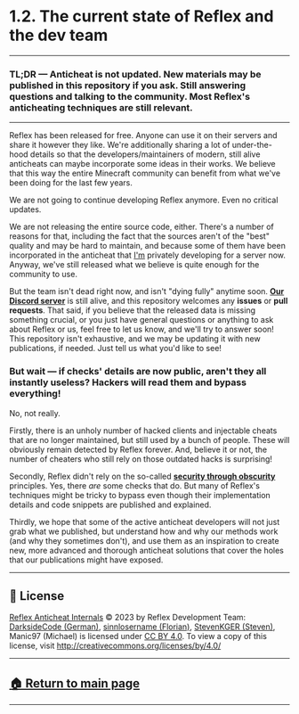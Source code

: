 # 1.2. The current state of Reflex and the dev team

---
### TL;DR — Anticheat is not updated. New materials may be published in this repository if you ask. Still answering questions and talking to the community. Most Reflex's anticheating techniques are still relevant.
---

Reflex has been released for free. Anyone can use it on their servers and share it however they like. We're additionally sharing a lot of under-the-hood details so that the developers/maintainers of modern, still alive anticheats can maybe incorporate some ideas in their works. We believe that this way the entire Minecraft community can benefit from what we've been doing for the last few years.

We are not going to continue developing Reflex anymore. Even no critical updates. 

We are not releasing the entire source code, either. There's a number of reasons for that, including the fact that the sources aren't of the "best" quality and may be hard to maintain, and because some of them have been incorporated in the anticheat that [I'm][dev-german] privately developing for a server now. Anyway, we've still released what we believe is quite enough for the community to use.

But the team isn't dead right now, and isn't "dying fully" anytime soon. **[Our Discord server][discord]** is still alive, and this repository welcomes any **issues** or **pull requests**. That said, if you believe that the released data is missing something crucial, or you just have general questions or anything to ask about Reflex or us, feel free to let us know, and we'll try to answer soon! This repository isn't exhaustive, and we may be updating it with new publications, if needed. Just tell us what you'd like to see!




### But wait — if checks' details are now public, aren't they all instantly useless? Hackers will read them and bypass everything!

No, not really.

Firstly, there is an unholy number of hacked clients and injectable cheats that are no longer maintained, but still used by a bunch of people. These will obviously remain detected by Reflex forever. And, believe it or not, the number of cheaters who still rely on those outdated hacks is surprising!

Secondly, Reflex didn't rely on the so-called **[security through obscurity][security-through-obscurity]** principles. Yes, there *are* some checks that do. But many of Reflex's techniques might be tricky to bypass even though their implementation details and code snippets are published and explained.

Thirdly, we hope that some of the active anticheat developers will not just grab what we published, but understand how and why our methods work (and why they sometimes don't), and use them as an inspiration to create new, more advanced and thorough anticheat solutions that cover the holes that our publications might have exposed.









---

## 📄 License

[Reflex Anticheat Internals][reflex-anticheat-internals] © 2023 by Reflex Development Team: [DarksideCode (German)][dev-german], [sinnlosername (Florian)][dev-florian], [StevenKGER (Steven)][dev-steven], Manic97 (Michael) is licensed under [CC BY 4.0][license]. To view a copy of this license, visit http://creativecommons.org/licenses/by/4.0/

[license]: http://creativecommons.org/licenses/by/4.0

[reflex-anticheat-internals]: https://github.com/MeGysssTaa/reflex-anticheat-internals

[dev-german]: https://github.com/MeGysssTaa

[dev-florian]: https://github.com/sinnlosername

[dev-steven]: https://github.com/StevenKGER

---

## [🏠 Return to main page][reflex-anticheat-internals]

---





[discord]: https://go.reflex.rip/discord

[security-through-obscurity]: https://en.wikipedia.org/wiki/Security_through_obscurity



